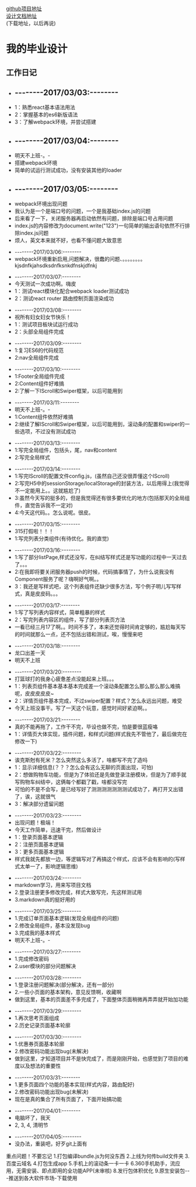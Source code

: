 [github项目地址](https://github.com/YWZFrances/YWZ-Graduation-design)</br>
[设计文档地址](http://yuewenzhe.duapp.com/build/Design-document.html)</br>
(下载地址，以后再说)
<h1>我的毕业设计</h1>
<h2>工作日记</h2>
<ul>
     <li><h2>--------2017/03/03:--------</h2></li>
          <li>1：熟悉react基本语法用法</li>
          <li>2：掌握基本的es6新版语法</li>
          <li>3：了解webpack环境，并尝试搭建</li>
</ul>
<ul>
     <li><h2>--------2017/03/04:--------</h2></li>
          <li>明天不上班-。-</li>
          <li>搭建webpack环境</li>
          <li>简单的试运行测试成功，没有安装其他的loader</li>
</ul>
<ul>
     <li><h2>--------2017/03/05:--------</h2></li>
          <li>webpack环境出现问题</li>
          <li>我认为是一个是端口号的问题，一个是我基础index.js的问题</li>
          <li>后来看了一下，关闭服务器再启动依然有问题，排除是端口号占用问题</li>
          <li>index.js的内容修改为document.write("123")一句简单的输出语句依然不行排除index.js问题</li>
          <li>烦人，英文本来就不好，也看不懂问题大致意思</li>
</ul>
<ul>
     <li>--------2017/03/06:--------</li>
          <li>webpack环境重新启用,问题解决，很蠢的问题、。。。。。。。。kjsdnfkjahsdksdnfksnkdfnskjdfnkj</li>
</ul>
<ul>
     <li>--------2017/03/07:--------</li>
          <li>今天测试一次成功啊。嗨皮</li>
          <li>1：测试react模块化配合webpack loader测试成功</li>
          <li>2：测试react router 路由控制页面渲染成功</li>
</ul>
<ul>
     <li>--------2017/03/08:--------</li>
          <li>祝所有妇女妇女节快乐！</li>
          <li>1：测试项目板块试运行成功</li>
          <li>2：头部全局组件完成</li>
</ul>
<ul>
     <li>--------2017/03/09:--------</li>
          <li>1:复习ES6的代码规范</li>
          <li>2:nav全局组件完成</li>
</ul>
<ul>
     <li>--------2017/03/10:--------</li>
          <li>1:Footer全局组件完成</li>
          <li>2:Content组件好难搞</li>
          <li>2:了解一下IScroll和Swiper框架，以后可能用到</li>
</ul>
<ul>
     <li>--------2017/03/11:--------</li>
          <li>明天不上班-。-</li>
          <li>1:Content组件依然好难搞</li>
          <li>2:继续了解IScroll和Swiper框架，以后可能用到，滚动条的配置和swiper的一些选项，不过没有测试成功</li>
</ul>
<ul>
     <li>--------2017/03/13:--------</li>
          <li>1:写完全局组件，包括头，尾，nav和content</li>
          <li>2:写完全局样式</li>
</ul>
<ul>
     <li>--------2017/03/14:--------</li>
          <li>1:写完IScroll的配置文件config.js，(虽然自己还没很弄懂这个IScroll)</li>
          <li>2:写完H5中的sessionStorage/localStorage的封装方法，以后用得上(我觉得不一定能用上。。这就尴尬了)</li>
          <li>3:虽然今天写的挺多的，但是我觉得还有很多要优化的地方(包括那天的全局组件，直觉告诉我不一定对)</li>
          <li>4:今天这代码。。怎么说呢。很皮。</li>
</ul>
<ul>
     <li>--------2017/03/15:--------</li>
          <li>315打假啦！！！</li>
          <li>1:写完列表分类组件(有待优化。我的直觉)</li>
</ul>
<ul>
     <li>--------2017/03/16:--------</li>
          <li>1:写了部分listPage,样式还没写，在纠结写样式还是写功能的过程中一天过去了。。。</li>
          <li>2:在我即将要关闭服务器push的时候，代码搞事情了，为什么说我没有Component服务了呢？嗨啊好气啊。。</li>
          <li>3：我还是写样式吧，这个列表组件还缺少很多方法，写个例子明儿写写样式，真是皮皮码。。。</li>
</ul>
<ul>
     <li>--------2017/03/17:--------</li>
          <li>1:写了写列表内容样式，简单粗暴的样式</li>
          <li>2：写完列表内容区的组件，写了部分列表页方法</li>
          <li>一看已经三月17了啊。。时间不多了，本来还觉得时间肯定够的，尴尬每天写的时间就那么一点，还不包括出错和测试，唉，慢慢来吧</li>
</ul>
<ul>
     <li>--------2017/03/18:--------</li>
          <li>龙口出差一天</li>
          <li>明天不上班</li>
</ul>
<ul>
     <li>--------2017/03/20:--------</li>
          <li>打篮球打的我身心疲惫差点没能起来上班。。。</li>
          <li>1：列表页组件基本基本基本完成差一个滚动条配置怎么那么那么那么难搞呢，皮皮皮皮皮~</li>
          <li>2：详情页组件基本完成，不过swiper配置？样式？怎么永远出问题，难受</li>
          <li>今天上班没事干。写了一天这个玩意，感觉时间好紧迫啊。。</li>
</ul>
<ul>
     <li>--------2017/03/21:--------</li>
          <li>真的不能再拖了，工作干不完，毕设也做不完，怕是要很蓝瘦咯</li>
          <li>1：详情页大体实现，插件问题，和样式问题(样式我先不管他了，最后做完在修改一下)</li>
</ul>
<ul>
     <li>--------2017/03/22:--------</li>
          <li>诶克斯尅有死米？怎么突然这么多活了，啥都写不完了造吗</li>
          <li>1：显示详细信息(？？？怎么会有这么无聊的页面出现，可怕)</li>
          <li>2：想做购物车功能，但是为了体验还是先做登录注册模块，但是为了顺手就写购物车纠结中，这俩每个都戳了戳，啥都没写完</li>
          <li>可怕的不是不会写，是已经写好了测测测测测测测试成功了，再打开又出错了，诶，这就很气</li>
          <li>3：解决部分遗留问题</li>
</ul>
<ul>
     <li>--------2017/03/23:--------</li>
          <li>出现问题！极端！</li>
          <li>今天工作简单，迅速干完，然后做设计</li>
          <li>1：登录页面基本逻辑</li>
          <li>2：注册页面基本逻辑</li>
          <li>3：更多页面基本逻辑</li>
          <li>样式我就先都放一边，等逻辑写对了再搞这个样式，应该不会有影响的(写样式太单一了，影响逻辑思维)</li>
</ul>
<ul>
     <li>--------2017/03/24:--------</li>
          <li>markdown学习，用来写项目文档</li>
          <li>2.登录注册更多修改完成，样式大致写完，先这样测试用</li>
          <li>3.markdown真的挺好用的</li>
</ul>
<ul>
     <li>--------2017/03/25:--------</li>
          <li>1.完成订单页面基本逻辑(发现全局组件的问题)</li>
          <li>2.修改全局组件，基本没发现bug</li>
          <li>3.完成我的基本样式</li>
          <li>明天不上班-。-</li>
</ul>
<ul>
     <li>--------2017/03/27:--------</li>
          <li>1.完成修改密码</li>
          <li>2.user模块的部分问题解决</li>
</ul>
<ul>
     <li>--------2017/03/28:--------</li>
          <li>1.登录注册问题解决(部分解决，还有一部分)</li>
          <li>2.一些小页面的基本架构，意见反馈啊，收藏啊</li>
          <li>做到这里，基本的页面差不多完成了，下面整体页面稍微再弄弄就开始加功能</li>
</ul>
<ul>
     <li>--------2017/03/29:--------</li>
          <li>1.再次思考页面组成</li>
          <li>2.历史记录页面基本轮廓</li>
</ul>
<ul>
     <li>--------2017/03/30:--------</li>
          <li>1.优惠券页面基本轮廓</li>
          <li>2.修改密码功能出现bug(未解决)</li>
          <li>做到这里，才知道项目并不是快完成了，而是刚刚开始，也感觉到了项目的难度以及想法的重要性</li>
</ul>
<ul>
     <li>--------2017/03/31:--------</li>
          <li>1.更多页面四个功能的基本实现(样式内容，路由配好)</li>
          <li>2.修改密码功能出现bug(未解决)</li>
          <li>现在是真的集合了所有页面了，下面开始搞功能</li>
</ul>
<ul>
     <li>--------2017/04/01:--------</li>
          <li>电脑坏了，我天</li>
          <li>2, 3, 4, 清明节</li>

</ul>
<ul>
     <li>--------2017/04/05:--------</li>
          <li>没办法，重装吧，好歹git上面有</li>
</ul>
<p>
	重点问题！不要忘记
	1.打包编译bundle.js为何没东西
	2.上线为何传build文件夹
	3.百度云域名
	4.打包生成app
	5.手机上的滚动条一卡一卡
	6.360手机助手，流应用，无需安装、即点即用的全功能APP(未审核)
	8.发行包体积优化
	9.原生安装包---推送到各大软件市场-下载使用
<p>